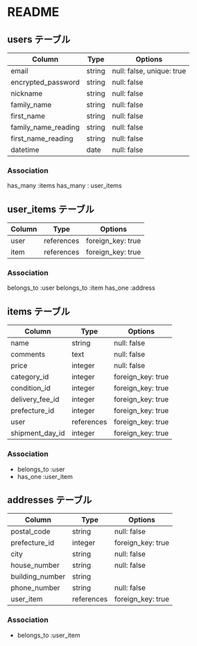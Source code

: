 # README

## users テーブル

| Column                        | Type     | Options     |
| ----------------------------- | -------- | ----------- |
| email                         | string   | null: false, unique: true|
| encrypted_password            | string   | null: false |
| nickname                      | string   | null: false |
| family_name                   | string   | null: false |
| first_name                    | string   | null: false |
| family_name_reading           | string   | null: false |
| first_name_reading            | string   | null: false |
| datetime                      | date     | null: false |

### Association

has_many :items
has_many : user_items


## user_items テーブル

| Column                        | Type        | Options                       | 
| ----------------------------- | ----------- | ------------------------------|
| user                          | references | foreign_key: true              |    
| item                          | references | foreign_key: true              |
### Association

belongs_to :user
belongs_to :item
has_one :address



## items テーブル

| Column                        | Type     | Options                          |
| ----------------------------- | -------- | -------------------------------- |
| name                          | string   | null: false                      |
| comments                      | text     | null: false                      |
| price                         | integer  | null: false                      |
| category_id                   | integer  | foreign_key: true                |
| condition_id                  | integer  | foreign_key: true                |
| delivery_fee_id               | integer  | foreign_key: true                |
| prefecture_id                 | integer  | foreign_key: true                |
| user                          | references | foreign_key: true              |
| shipment_day_id               | integer  | foreign_key: true                |


### Association

- belongs_to :user
- has_one :user_item



## addresses テーブル

| Column                        | Type     | Options                          |
| ----------------------------- | -------- | -------------------------------- |
| postal_code                   | string   | null: false                      |
| prefecture_id                 | integer  | foreign_key: true                |
| city                          | string   | null: false                      |
| house_number                  | string   | null: false                      |
| building_number               | string   |                                  |
| phone_number                  | string   | null: false                      |
| user_item                     | references | foreign_key: true              |


### Association

- belongs_to :user_item